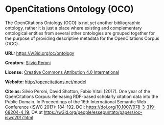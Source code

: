 # OpenCitations Ontology (OCO)

The OpenCitations Ontology (OCO) is not yet another bibliographic ontology, rather it is just a place where existing and complementary ontological entities from several other ontologies are grouped together for the purpose of providing descriptive metadata for the OpenCitations Corpus (OCC).

**URL:** https://w3id.org/oc/ontology

**Creators**: [Silvio Peroni](http://orcid.org/0000-0003-0530-4305)

**License:** [Creative Commons Attribution 4.0 International](https://creativecommons.org/licenses/by/4.0/legalcode)

**Website:** http://opencitations.net/model

**Cite as:** Silvio Peroni, David Shotton, Fabio Vitali (2017). One year of the OpenCitations Corpus: Releasing RDF-based scholarly citation data into the Public Domain. In Proceedings of the 16th International Semantic Web Conference (ISWC 2017): 184-192. DOI: https://doi.org/10.1007/978-3-319-68204-4_19, OA at https://w3id.org/people/essepuntato/papers/oc-iswc2017.html

